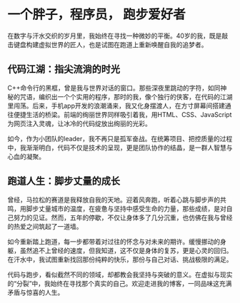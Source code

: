 # 一个胖子，程序员， 跑步爱好者

在数字与汗水交织的岁月里，我始终在寻找一种微妙的平衡。40岁的我，既是敲击键盘构建虚拟世界的匠人，也是试图在跑道上重新唤醒自我的追梦者。

## 代码江湖：指尖流淌的时光
C++命令行的黑框，曾是我与世界对话的窗口。那些深夜里跳动的字符，如同神秘的咒语，编织出一个个实用的程序，那时的我，像个独行的侠客，在代码的江湖里闯荡。后来，手机app开发的浪潮涌来，我又化身摆渡人，在方寸屏幕间搭建通往便捷生活的桥梁。前端的绚丽世界同样吸引着我，用HTML、CSS、JavaScript为网页注入灵魂，让冰冷的代码绽放出绚丽的光彩。

如今，作为小团队的leader，我不再只是孤军奋战。在统筹项目、把控质量的过程中，我渐渐明白，代码不仅是技术的呈现，更是团队协作的结晶，是一群人智慧与心血的凝聚。

## 跑道人生：脚步丈量的成长
曾经，马拉松的赛道是我释放自我的天地。迎着风奔跑，听着心跳与脚步声的共鸣，用脚步丈量城市的温度，在疲惫与坚持中感受生命的力量，那些成绩，是对自己努力的见证。然而，五年的停歇，不仅让身体多了几分沉重，也仿佛在我与曾经的热爱之间筑起了一道墙。

如今重新踏上跑道，每一步都带着对过往的怀念与对未来的期许。缓慢挪动的身躯，虽然追不上曾经的速度，但我知道，这不仅是身体的复苏，更是心灵的回归。在汗水中，我试图重新找回那份纯粹的快乐，那份与自己对话、挑战极限的满足。

代码与跑步，看似截然不同的领域，却都教会我坚持与突破的意义。在虚拟与现实的“分裂”中，我始终在寻找那个真实的自己。欢迎走进我的博客，一同品味这充满矛盾与惊喜的人生。 